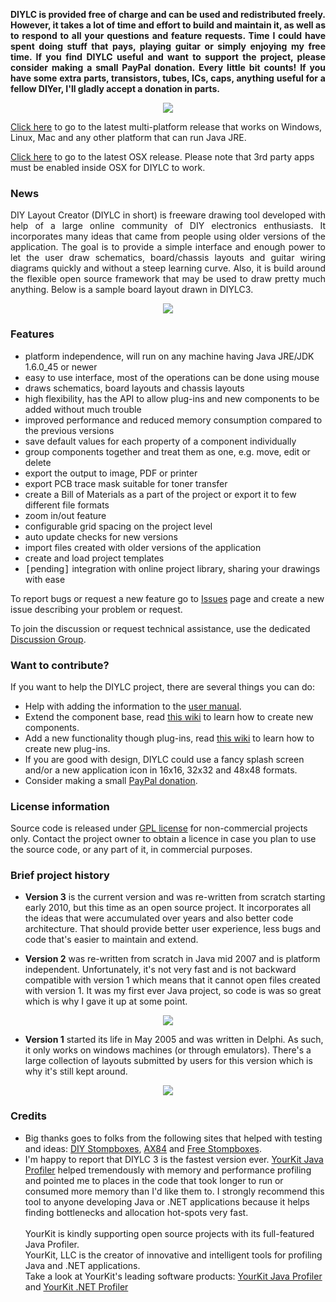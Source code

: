 <p align="justify"><strong>DIYLC is provided free of charge and can be used and redistributed freely. However, it takes a lot of time and effort to build and maintain it, as well as to respond to all your questions and feature requests. Time I could have spent doing stuff that pays, playing guitar or simply enjoying my free time. If you find DIYLC useful and want to support the project, please consider making a small PayPal donation. Every little bit counts! If you have some extra parts, transistors, tubes, ICs, caps, anything useful for a fellow DIYer, I'll gladly accept a donation in parts.</strong> </p>

<p align="center"><a href="https://www.paypal.com/cgi-bin/webscr?cmd=_s-xclick&amp;hosted_button_id=25161" rel="nofollow"><img src="https://www.paypal.com/en_US/i/btn/btn_donateCC_LG.gif"></a> </p>

<a href="https://github.com/bancika/diy-layout-creator/releases/tag/REL_3_31_0_MP">Click here</a> to go to the latest multi-platform release that works on Windows, Linux, Mac and any other platform that can run Java JRE.</a>

<a href="https://github.com/bancika/diy-layout-creator/releases/tag/REL_3_31_0_OSX">Click here</a> to go to the latest OSX release. Please note that 3rd party apps must be enabled inside OSX for DIYLC to work.</a>

<h3><a name="News"></a>News<a href="#News" class="section_anchor"></a></h3>
<p align="justify">DIY Layout Creator (DIYLC in short) is freeware drawing tool developed with help of a large online community of DIY electronics enthusiasts. It incorporates many ideas that came from people using older versions of the application. The goal is to provide a simple interface and enough power to let the user draw schematics, board/chassis layouts and guitar wiring diagrams quickly and without a steep learning curve. Also, it is build around the flexible open source framework that may be used to draw pretty much anything. Below is a sample board layout drawn in DIYLC3. </p><p></p><p align="center"><a href="http://diy-fever.com/wordpress/wp-content/uploads/2012/12/mark_layout_v11.png" rel="nofollow"><img src="http://diy-fever.com/wordpress/wp-content/uploads/2012/12/mark_layout_v11-320x296.png"></a></p> <p></p><h3><a name="Features"></a>Features<a href="#Features" class="section_anchor"></a></h3><ul><li>platform independence, will run on any machine having Java JRE/JDK 1.6.0_45 or newer </li><li>easy to use interface, most of the operations can be done using mouse </li><li>draws schematics, board layouts and chassis layouts </li><li>high flexibility, has the API to allow plug-ins and new components to be added without much trouble </li><li>improved performance and reduced memory consumption compared to the previous versions </li><li>save default values for each property of a component individually </li><li>group components together and treat them as one, e.g. move, edit or delete </li><li>export the output to image, PDF or printer </li><li>export PCB trace mask suitable for toner transfer </li><li>create a Bill of Materials as a part of the project or export it to few different file formats </li><li>zoom in/out feature </li><li>configurable grid spacing on the project level </li><li>auto update checks for new versions </li><li>import files created with older versions of the application </li><li>create and load project templates </li><li><tt>[</tt>pending<tt>]</tt> integration with online project library, sharing your drawings with ease </li></ul><p>To report bugs or request a new feature go to <a href="http://code.google.com/p/diy-layout-creator/issues/list" rel="nofollow">Issues</a> page and create a new issue describing your problem or request. </p><p>To join the discussion or request technical assistance, use the dedicated <a href="http://groups.google.com/group/diy-layout-creator" rel="nofollow">Discussion Group</a>. </p><h3><a name="Want_to_contribute?"></a>Want to contribute?<a href="#Want_to_contribute?" class="section_anchor"></a></h3><p>If you want to help the DIYLC project, there are several things you can do: </p><ul><li>Help with adding the information to the <a href="https://github.com/bancika/diy-layout-creator/blob/wiki/Manual.md">user manual</a>. </li><li>Extend the component base, read <a href="https://github.com/bancika/diy-layout-creator/blob/wiki/ComponentAPI.md" rel="nofollow">this wiki</a> to learn how to create new components. </li><li>Add a new functionality though plug-ins, read <a href="https://github.com/bancika/diy-layout-creator/blob/wiki/PluginAPI.md" rel="nofollow">this wiki</a> to learn how to create new plug-ins. </li><li>If you are good with design, DIYLC could use a fancy splash screen and/or a new application icon in 16x16, 32x32 and 48x48 formats. </li><li>Consider making a small <a href="https://www.paypal.com/cgi-bin/webscr?cmd=_s-xclick&amp;hosted_button_id=25161" rel="nofollow">PayPal donation</a>. </li></ul><h3><a name="License_information"></a>License information<a href="#License_information" class="section_anchor"></a></h3><p>Source code is released under <a href="http://www.gnu.org/licenses/quick-guide-gplv3.html" rel="nofollow">GPL license</a> for non-commercial projects only. Contact the project owner to obtain a licence in case you plan to use the source code, or any part of it, in commercial purposes. </p><h3><a name="Brief_project_history"></a>Brief project history<a href="#Brief_project_history" class="section_anchor"></a></h3><ul><li><strong>Version 3</strong> is the current version and was re-written from scratch starting early 2010, but this time as an open source project. It incorporates all the ideas that were accumulated over years and also better code architecture. That should provide better user experience, less bugs and code that's easier to maintain and extend. </li></ul><ul><li><strong>Version 2</strong> was re-written from scratch in Java mid 2007 and is platform independent. Unfortunately, it's not very fast and is not backward compatible with version 1 which means that it cannot open files created with version 1. It was my first ever Java project, so code is was so great which is why I gave it up at some point. </li></ul><p></p><p align="center"><a href="http://diy-fever.com/diylc/images/diylc2_screenshot.png" rel="nofollow"><img src="http://diy-fever.com/diylc/images/diylc2_screenshot-320x194.png"></a></p> <p></p><ul><li><strong>Version 1</strong> started its life in May 2005 and was written in Delphi. As such, it only works on windows machines (or through emulators). There's a large collection of layouts submitted by users for this version which is why it's still kept around. </li></ul><p></p><p align="center"><a href="http://diy-fever.com/diylc/images/diylc_screenshot.png" rel="nofollow"><img src="http://diy-fever.com/diylc/images/diylc_screenshot-320x231.png"></a></p> <p></p><h3><a name="Credits"></a>Credits<a href="#Credits" class="section_anchor"></a></h3><ul><li>Big thanks goes to folks from the following sites that helped with testing and ideas: <a href="http://www.diystompboxes.com/smfforum/" rel="nofollow">DIY Stompboxes</a>, <a href="http://ax84.com/bbs" rel="nofollow">AX84</a> and <a href="http://freestompboxes.org" rel="nofollow">Free Stompboxes</a>. </li><li>I'm happy to report that DIYLC 3 is the fastest version ever. <a href="http://www.yourkit.com/java/profiler/index.jsp" rel="nofollow">YourKit Java Profiler</a> helped tremendously with memory and performance profiling and pointed me to places in the code that took longer to run or consumed more memory than I'd like them to. I strongly recommend this tool to anyone developing Java or .NET applications because it helps finding bottlenecks and allocation hot-spots very fast.<br><br>YourKit is kindly supporting open source projects with its full-featured Java Profiler.<br>YourKit, LLC is the creator of innovative and intelligent tools for profiling Java and .NET applications.<br>Take a look at YourKit's leading software products: <a href="http://www.yourkit.com/java/profiler/index.jsp" rel="nofollow">YourKit Java Profiler</a> and <a href="http://www.yourkit.com/.net/profiler/index.jsp" rel="nofollow">YourKit .NET Profiler</a> </li></ul>
